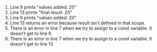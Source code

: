 1. Line 9 prints "values added:  20"
2. Line 13 prints "final result: 20"
3. Line 9 prints "values added:  20"
4. Line 13 returns an error because result isn't defined in that scope.
5. There is an error in line 7 when we try to assign to a const variable. It doesn't get to line 9.
6. There is an error in line 7 when we try to assign to a const variable. It doesn't get to line 13.